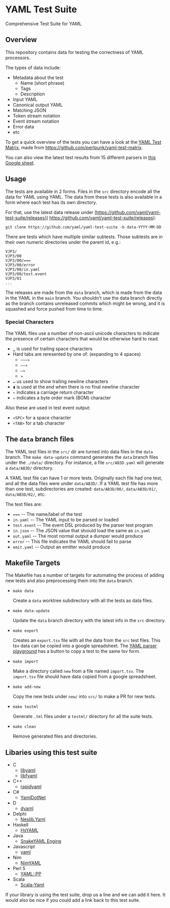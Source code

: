 YAML Test Suite
===============

Comprehensive Test Suite for YAML

## Overview

This repository contains data for testing the correctness of YAML processors.

The types of data include:

* Metadata about the test
  * Name (short phrase)
  * Tags
  * Description
* Input YAML
* Canonical output YAML
* Matching JSON
* Token stream notation
* Event stream notation
* Error data
* etc

To get a quick overview of the tests you can have a look at the [YAML Test
Matrix](http://matrix.yaml.info/), made from
<https://github.com/perlpunk/yaml-test-matrix>.

You can also view the latest test results from 15 different parsers in
[this Google sheet](https://tinyurl.com/2p97ah8a).

## Usage

The tests are available in 2 forms.
Files in the `src` directory encode all the data for YAML using YAML.
The data from these tests is also available in a form where each test
has its own directory.

For that, use the latest data release under
[https://github.com/yaml/yaml-test-suite/releases](
https://github.com/yaml/yaml-test-suite/releases):

    git clone https://github.com/yaml/yaml-test-suite -b data-YYYY-MM-DD

There are tests which have multiple similar subtests. Those subtests are
in their own numeric directories under the parent id, e.g.:

    VJP3/
    VJP3/00
    VJP3/00/===
    VJP3/00/error
    VJP3/00/in.yaml
    VJP3/00/test.event
    VJP3/01
    ...


The releases are made from the `data` branch, which is made from the data in
the YAML in the `main` branch.
You shouldn't use the data branch directly as the branch contains unreleased
commits which might be wrong, and it is squashed and force pushed from time to
time.

### Special Characters

The YAML files use a number of non-ascii unicode characters to indicate the
presence of certain characters that would be otherwise hard to read.

* `␣` is used for trailing space characters
* Hard tabs are reresented by one of:  (expanding to 4 spaces)
  * `———»`
  * `——»`
  * `—»`
  * `»`
* `↵` us used to show trailing newline characters
* `∎` is used at the end when there is no final newline character
* `←` indicates a carriage return character
* `⇔` indicates a byte order mark (BOM) character

Also these are used in test event output:

* `<SPC>` for a space character
* `<TAB>` for a tab character

## The `data` branch files

The YAML test files in the `src/` dir are turned into data files in the `data`
branch.
The `make data-update` command generates the `data` branch files under the
`./data/` directory.
For instance, a file `src/AB3D.yaml` will generate a `data/AB3D/` directory.

A YAML test file can have 1 or more tests.
Originally each file had one test, and all the data files were under
`data/AB3D/`.
If a YAML test file has more than one test, subdirectories are created:
`data/AB3D/00/`, `data/AB3D/01/`, `data/AB3D/02/`, etc.

The test files are:

* `===` -- The name/label of the test
* `in.yaml` -- The YAML input to be parsed or loaded
* `test.event` -- The event DSL produced by the parser test program
* `in.json` -- The JSON value that shoiuld load the same as `in.yaml`
* `out.yaml` -- The most normal output a dumper would produce
* `error` -- This file indicates the YAML should fail to parse
* `emit.yaml` -- Output an emitter would produce

## Makefile Targets

The Makefile has a number of targets for automating the process of adding new
tests and also preprocessing them into the `data` branch.

* `make data`

  Create a `data` worktree subdirectory with all the tests as data files.

* `make data-update`

  Update the `data` branch directory with the latest info in the `src`
  directory.

* `make export`

  Creates an `export.tsv` file with all the data from the `src` test files.
  This tsv data can be copied into a google spreadsheet.
  The [YAML parser playground](https://play.yaml.io/main/parser) has a button
  to copy a test to the same tsv form.

* `make import`

  Make a directory called `new` from a file named `import.tsv`.
  The `import.tsv` file should have data copied from a google spreadsheet.

* `make add-new`

  Copy the new tests under `new/` into `src/` to make a PR for new tests.

* `make testml`

  Generate `.tml` files under a `testml/` directory for all the suite tests.

* `make clean`

  Remove generated files and directories.

## Libaries using this test suite

* C
  * [libyaml](https://github.com/yaml/libyaml)
  * [libfyaml](https://github.com/pantoniou/libfyaml)
* C++
  * [rapidyaml](https://github.com/biojppm/rapidyaml)
* C#
  * [YamlDotNet](https://github.com/aaubry/YamlDotNet)
* D
  * [dyaml](https://github.com/dlang-community/D-YAML)
* Delphi
  * [Neslib.Yaml](https://github.com/neslib/Neslib.Yaml)
* Haskell
  * [HsYAML](https://github.com/haskell-hvr/HsYAML)
* Java
  * [SnakeYAML Engine](https://bitbucket.org/asomov/snakeyaml-engine)
* Javascript
  * [yaml](https://github.com/eemeli/yaml)
* Nim
  * [NimYAML](https://github.com/flyx/NimYAML)
* Perl 5
  * [YAML::PP](https://github.com/perlpunk/YAML-PP-p5)
* Scala
  * [Scala-Yaml](https://github.com/VirtusLab/scala-yaml)

If your library is using the test suite, drop us a line and we can add it here.
It would also be nice if you could add a link back to this test suite.
